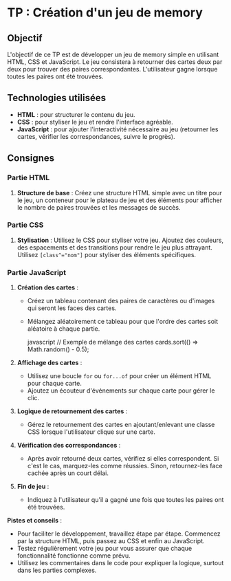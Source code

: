 # TP : Création d'un jeu de memory

## Objectif

L'objectif de ce TP est de développer un jeu de memory simple en utilisant HTML, CSS et JavaScript. Le jeu consistera à retourner des cartes deux par deux pour trouver des paires correspondantes. L'utilisateur gagne lorsque toutes les paires ont été trouvées.

## Technologies utilisées

- **HTML** : pour structurer le contenu du jeu.
- **CSS** : pour styliser le jeu et rendre l'interface agréable.
- **JavaScript** : pour ajouter l'interactivité nécessaire au jeu (retourner les cartes, vérifier les correspondances, suivre le progrès).

## Consignes

### Partie HTML

1. **Structure de base** : Créez une structure HTML simple avec un titre pour le jeu, un conteneur pour le plateau de jeu et des éléments pour afficher le nombre de paires trouvées et les messages de succès.

### Partie CSS

1. **Stylisation** : Utilisez le CSS pour styliser votre jeu. Ajoutez des couleurs, des espacements et des transitions pour rendre le jeu plus attrayant. Utilisez `[class^="nom"]` pour styliser des éléments spécifiques.

### Partie JavaScript

1. **Création des cartes** :
   - Créez un tableau contenant des paires de caractères ou d'images qui seront les faces des cartes.
   - Mélangez aléatoirement ce tableau pour que l'ordre des cartes soit aléatoire à chaque partie.
  
     javascript
// Exemple de mélange des cartes
cards.sort(() => Math.random() - 0.5);

2. **Affichage des cartes** :
   - Utilisez une boucle `for` ou `for...of` pour créer un élément HTML pour chaque carte.
   - Ajoutez un écouteur d'événements sur chaque carte pour gérer le clic.

3. **Logique de retournement des cartes** :
   - Gérez le retournement des cartes en ajoutant/enlevant une classe CSS lorsque l'utilisateur clique sur une carte.

4. **Vérification des correspondances** :
   - Après avoir retourné deux cartes, vérifiez si elles correspondent. Si c'est le cas, marquez-les comme réussies. Sinon, retournez-les face cachée après un court délai.

5. **Fin de jeu** :
   - Indiquez à l'utilisateur qu'il a gagné une fois que toutes les paires ont été trouvées.

**Pistes et conseils** :
- Pour faciliter le développement, travaillez étape par étape. Commencez par la structure HTML, puis passez au CSS et enfin au JavaScript.
- Testez régulièrement votre jeu pour vous assurer que chaque fonctionnalité fonctionne comme prévu.
- Utilisez les commentaires dans le code pour expliquer la logique, surtout dans les parties complexes.
